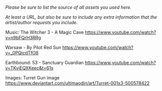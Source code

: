 *Please be sure to list the source of all assets you used here.*

*At least a URL, but also be sure to include any extra information that the artist/author requests you include.*

Music:
The Witcher 3 - A Magic Cave
https://www.youtube.com/watch?v=n9bFQrH3RRg

Warsaw - By Pilot Red Sun
https://www.youtube.com/watch?v=_0PQicdTfO8

Earthbound: 53 - Sanctuary Guardian
https://www.youtube.com/watch?v=TKvjEQXKeec&t=61s


Images:
Turret Gun image
https://www.deviantart.com/ultimaodin/art/Turret-001x3-500578422 
